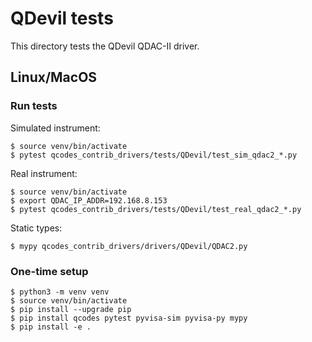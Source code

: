 # QDevil tests

This directory tests the QDevil QDAC-II driver.

## Linux/MacOS

### Run tests

Simulated instrument:

    $ source venv/bin/activate
    $ pytest qcodes_contrib_drivers/tests/QDevil/test_sim_qdac2_*.py

Real instrument:

    $ source venv/bin/activate
    $ export QDAC_IP_ADDR=192.168.8.153
    $ pytest qcodes_contrib_drivers/tests/QDevil/test_real_qdac2_*.py

Static types:

    $ mypy qcodes_contrib_drivers/drivers/QDevil/QDAC2.py

### One-time setup

    $ python3 -m venv venv
    $ source venv/bin/activate
    $ pip install --upgrade pip
    $ pip install qcodes pytest pyvisa-sim pyvisa-py mypy
    $ pip install -e .
